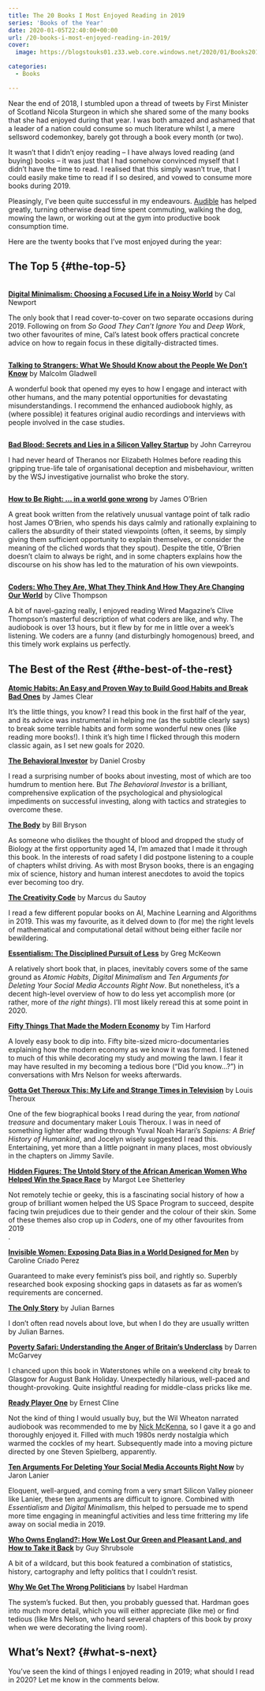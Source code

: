 ```yaml
---
title: The 20 Books I Most Enjoyed Reading in 2019
series: 'Books of the Year'
date: 2020-01-05T22:40:00+00:00
url: /20-books-i-most-enjoyed-reading-in-2019/
cover: 
  image: https://blogstouks01.z33.web.core.windows.net/2020/01/Books2019.jpg

categories:
  - Books

---
```

Near the end of 2018, I stumbled upon a thread of tweets by First Minister of Scotland Nicola Sturgeon in which she shared some of the many books that she had enjoyed during that year. I was both amazed and ashamed that a leader of a nation could consume so much literature whilst I, a mere sellsword codemonkey, barely got through a book every month (or two).

It wasn’t that I didn’t enjoy reading – I have always loved reading (and buying) books – it was just that I had somehow convinced myself that I didn’t have the time to read. I realised that this simply wasn’t true, that I could easily make time to read if I so desired, and vowed to consume more books during 2019.

Pleasingly, I’ve been quite successful in my endeavours. [Audible][1] has helped greatly, turning otherwise dead time spent commuting, walking the dog, mowing the lawn, or working out at the gym into productive book consumption time.

Here are the twenty books that I’ve most enjoyed during the year:

## The Top 5 {#the-top-5}<figure class="kg-card kg-image-card">

<img decoding="async" class="kg-image aligncenter" src="https://blogstouks01.z33.web.core.windows.net/2023/08/41x9fTi4X-L._SL500.jpg" alt="" /> </figure> 

**[Digital Minimalism: Choosing a Focused Life in a Noisy World][2]** by Cal Newport

The only book that I read cover-to-cover on two separate occasions during 2019. Following on from _So Good They Can’t Ignore You_ and _Deep Work_, two other favourites of mine, Cal’s latest book offers practical concrete advice on how to regain focus in these digitally-distracted times.<figure class="kg-card kg-image-card">

<img decoding="async" class="kg-image aligncenter" src="https://blogstouks01.z33.web.core.windows.net/2023/08/51BR-ZMeW0L._SL500.jpg" alt="" /> </figure> 

**[Talking to Strangers: What We Should Know about the People We Don’t Know][3]** by Malcolm Gladwell

A wonderful book that opened my eyes to how I engage and interact with other humans, and the many potential opportunities for devastating misunderstandings. I recommend the enhanced audiobook highly, as (where possible) it features original audio recordings and interviews with people involved in the case studies.<figure class="kg-card kg-image-card">

<img decoding="async" class="kg-image aligncenter" src="https://blogstouks01.z33.web.core.windows.net/2023/08/41O5blDy52L._SL500.jpg" alt="" /> </figure> 

**[Bad Blood: Secrets and Lies in a Silicon Valley Startup][4]** by John Carreyrou

I had never heard of Theranos nor Elizabeth Holmes before reading this gripping true-life tale of organisational deception and misbehaviour, written by the WSJ investigative journalist who broke the story.<figure class="kg-card kg-image-card">

<img decoding="async" class="kg-image aligncenter" src="https://blogstouks01.z33.web.core.windows.net/2023/08/416qo8QyxDL._SL500.jpg" alt="" /> </figure> 

**[How to Be Right: … in a world gone wrong][5]** by James O’Brien

A great book written from the relatively unusual vantage point of talk radio host James O’Brien, who spends his days calmly and rationally explaining to callers the absurdity of their stated viewpoints (often, it seems, by simply giving them sufficient opportunity to explain themselves, or consider the meaning of the cliched words that they spout). Despite the title, O’Brien doesn’t claim to always be right, and in some chapters explains how the discourse on his show has led to the maturation of his own viewpoints.<figure class="kg-card kg-image-card">

<img decoding="async" class="kg-image aligncenter" src="https://blogstouks01.z33.web.core.windows.net/2023/08/41251aNdw-L._SL500.jpg" alt="" /> </figure> 

**[Coders: Who They Are, What They Think And How They Are Changing Our World][6]** by Clive Thompson

A bit of navel-gazing really, I enjoyed reading Wired Magazine’s Clive Thompson’s masterful description of what coders are like, and why. The audiobook is over 13 hours, but it flew by for me in little over a week’s listening. We coders are a funny (and disturbingly homogenous) breed, and this timely work explains us perfectly.

## The Best of the Rest {#the-best-of-the-rest}

**[Atomic Habits: An Easy and Proven Way to Build Good Habits and Break Bad Ones][7]** by James Clear

It’s the little things, you know? I read this book in the first half of the year, and its advice was instrumental in helping me (as the subtitle clearly says) to break some terrible habits and form some wonderful new ones (like reading more books!). I think it’s high time I flicked through this modern classic again, as I set new goals for 2020.

**[The Behavioral Investor][8]** by Daniel Crosby

I read a surprising number of books about investing, most of which are too humdrum to mention here. But _The Behavioral Investor_ is a brilliant, comprehensive explication of the psychological and physiological impediments on successful investing, along with tactics and strategies to overcome these.

[**The Body**][9] by Bill Bryson

As someone who dislikes the thought of blood and dropped the study of Biology at the first opportunity aged 14, I’m amazed that I made it through this book. In the interests of road safety I did postpone listening to a couple of chapters whilst driving. As with most Bryson books, there is an engaging mix of science, history and human interest anecdotes to avoid the topics ever becoming too dry.

[**The Creativity Code**][10] by Marcus du Sautoy

I read a few different popular books on AI, Machine Learning and Algorithms in 2019. This was my favourite, as it delved down to (for me) the right levels of mathematical and computational detail without being either facile nor bewildering.

[**Essentialism: The Disciplined Pursuit of Less**][11] by Greg McKeown

A relatively short book that, in places, inevitably covers some of the same ground as _Atomic Habits_, _Digital Minimalism_ and _Ten Arguments for Deleting Your Social Media Accounts Right Now_. But nonetheless, it’s a decent high-level overview of how to do less yet accomplish more (or rather, more of _the right things_). I’ll most likely reread this at some point in 2020.

**[Fifty Things That Made the Modern Economy][12]** by Tim Harford

A lovely easy book to dip into. Fifty bite-sized micro-documentaries explaining how the modern economy as we know it was formed. I listened to much of this while decorating my study and mowing the lawn. I fear it may have resulted in my becoming a tedious bore (“Did you know…?”) in conversations with Mrs Nelson for weeks afterwards.

[**Gotta Get Theroux This: My Life and Strange Times in Television**][13] by Louis Theroux

One of the few biographical books I read during the year, from _national treasure_ and documentary maker Louis Theroux. I was in need of something lighter after wading through Yuval Noah Harari’s _Sapiens: A Brief History of Humankind_, and Jocelyn wisely suggested I read this. Entertaining, yet more than a little poignant in many places, most obviously in the chapters on Jimmy Savile.

[**Hidden Figures: The Untold Story of the African American Women Who Helped Win the Space Race**][14] by Margot Lee Shetterley

Not remotely techie or geeky, this is a fascinating social history of how a group of brilliant women helped the US Space Program to succeed, despite facing twin prejudices due to their gender and the colour of their skin. Some of these themes also crop up in _Coders_, one of my other favourites from 2019  
.

[**Invisible Women: Exposing Data Bias in a World Designed for Men**][15] by Caroline Criado Perez

Guaranteed to make every feminist’s piss boil, and rightly so. Superbly researched book exposing shocking gaps in datasets as far as women’s requirements are concerned.

[**The Only Story**][16] by Julian Barnes

I don’t often read novels about love, but when I do they are usually written by Julian Barnes.

[**Poverty Safari: Understanding the Anger of Britain’s Underclass**][17] by Darren McGarvey

I chanced upon this book in Waterstones while on a weekend city break to Glasgow for August Bank Holiday. Unexpectedly hilarious, well-paced and thought-provoking. Quite insightful reading for middle-class pricks like me.

[**Ready Player One**][18] by Ernest Cline

Not the kind of thing I would usually buy, but the Wil Wheaton narrated audiobook was recommended to me by [Nick McKenna][19], so I gave it a go and thoroughly enjoyed it. Filled with much 1980s nerdy nostalgia which warmed the cockles of my heart. Subsequently made into a moving picture directed by one Steven Spielberg, apparently.

[**Ten Arguments For Deleting Your Social Media Accounts Right Now**][20] by Jaron Lanier

Eloquent, well-argued, and coming from a very smart Silicon Valley pioneer like Lanier, these ten arguments are difficult to ignore. Combined with _Essentialism_ and _Digital Minimalism_, this helped to persuade me to spend more time engaging in meaningful activities and less time frittering my life away on social media in 2019.

[**Who Owns England?: How We Lost Our Green and Pleasant Land, and How to Take it Back**][21] by Guy Shrubsole

A bit of a wildcard, but this book featured a combination of statistics, history, cartography and lefty politics that I couldn’t resist.

[**Why We Get The Wrong Politicians**][22] by Isabel Hardman

The system’s fucked. But then, you probably guessed that. Hardman goes into much more detail, which you will either appreciate (like me) or find tedious (like Mrs Nelson, who heard several chapters of this book by proxy when we were decorating the living room).

## What’s Next? {#what-s-next}

You’ve seen the kind of things I enjoyed reading in 2019; what should I read in 2020? Let me know in the comments below.

 [1]: https://www.audible.co.uk
 [2]: https://amzn.to/35syPU6
 [3]: https://amzn.to/36sTVTL
 [4]: https://amzn.to/2tsQuxY
 [5]: https://amzn.to/2MVFAaG
 [6]: https://amzn.to/36DaMmM
 [7]: https://amzn.to/37HMKHp
 [8]: https://amzn.to/35lNnFa
 [9]: https://amzn.to/35uEnxn
 [10]: https://amzn.to/2QrgQt6
 [11]: https://amzn.to/39GavkZ
 [12]: https://amzn.to/2Qqc52T
 [13]: https://amzn.to/37F3QWI
 [14]: https://amzn.to/2ttLWY2
 [15]: https://amzn.to/2Qq11mh
 [16]: https://amzn.to/2ZVdf9D
 [17]: https://amzn.to/2Fm0JXB
 [18]: https://amzn.to/2ulT896
 [19]: https://twitter.com/nickmckenna
 [20]: https://amzn.to/2ZSCCZO
 [21]: https://amzn.to/2QMPpsO
 [22]: https://amzn.to/36tf00f